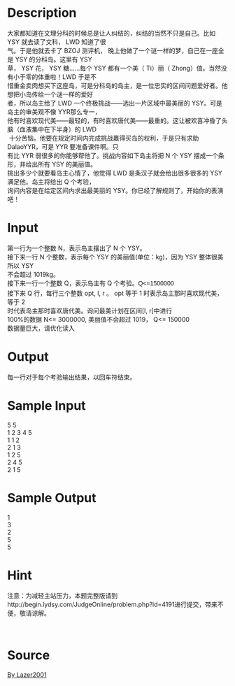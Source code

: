 
# Description

<div class="content"><div>大家都知道在文理分科的时候总是让人纠结的，纠结的当然不只是自己。比如 YSY 就去读了文科， LWD 知道了很</div>
<div>气。于是他就去卡了 BZOJ 测评机， 晚上他做了一个谜一样的梦，自己在一座全是 YSY 的分科岛。这里有 YSY </div>
<div>草， YSY 花， YSY 糖……每个 YSY 都有一个美（ Ti）丽（ Zhong）值。当然没有小于零的体重啦！LWD 于是不</div>
<div>惜重金卖肉想买下这座岛，可是分科岛的岛主，是一位忠实的区间问题爱好者。他想把小岛传给一个谜一样的爱好</div>
<div>者，所以岛主给了 LWD 一个终极挑战——选出一片区域中最美丽的 YSY。可是岛主的审美观不像 YYR那么专一，</div>
<div>他有时喜欢现代美——最轻的，有时喜欢唐代美——最重的。这让被欢喜冲昏了头脑（血液集中在下半身）的 LWD</div>
<div> 十分苦恼。他要在规定时间内完成挑战赢得买岛的权利，于是只有求助 DalaoYYR，可是 YYR 要准备课件啊。只</div>
<div>有比 YYR 弱很多的你能够帮他了。挑战内容如下岛主将把 N 个 YSY 摆成一个条形，并给出所有 YSY 的美丽值。</div>
<div>挑出多少个就要看岛主心情了，他觉得 LWD 是条汉子就会给出很多很多的 YSY 满足他。岛主将给出 Q 个考验，</div>
<div>询问内容是在给定区间内求出最美丽的 YSY。你已经了解规则了，开始你的表演吧！</div>
<p></p></div>

# Input

<div class="content"><div>第一行为一个整数 N，表示岛主摆出了 N 个 YSY。</div>
<div>接下来一行 N 个整数，表示每个 YSY 的美丽值(单位：kg)，因为 YSY 整体很美所以 YSY</div>
<div>不会超过 1019kg。</div>
<div>接下来一行一个整数 Q，表示岛主有 Q 个考验。<span style="font-family: Helvetica, &#39;Microsoft Yahei&#39;, verdana; font-size: 14px; line-height: 23.3240013122559px;">Q&lt;=1500000</span></div>
<div>接下来 Q 行，每行三个整数 opt, l, r 。 opt 等于 1 时表示岛主那时喜欢现代美，等于 2</div>
<div>时代表岛主那时喜欢唐代美。询问最美计划在区间[l, r]中进行</div>
<div>100%的数据 N&lt;= 3000000, 美丽值不会超过 1019， Q&lt;= 150000 </div>
<div>数据量巨大，请优化读入</div>
<p></p></div>

# Output

<div class="content"><div>每一行对于每个考验输出结果，以回车符结束。</div>
<p></p></div>

# Sample Input

<div class="content"><span class="sampledata">5 5<br/>
1 2 3 4 5<br/>
1 1 2<br/>
2 1 3<br/>
1 2 5<br/>
2 4 5<br/>
2 1 5<br/>
</span></div>

# Sample Output

<div class="content"><span class="sampledata">1 <br/>
3 <br/>
2 <br/>
5 <br/>
5</span></div>

# Hint

<div class="content"><p></p><p>注意：为减轻主站压力，本题完整版请到http://begin.lydsy.com/JudgeOnline/problem.php?id=4191进行提交，带来不便，敬请谅解。</p><br/>
<p></p><p></p></div>

# Source

<div class="content"><p><a href="problemset.php?search=By Lazer2001">By Lazer2001</a></p></div>

